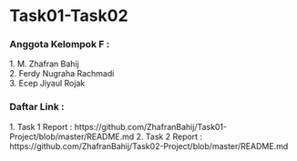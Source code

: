 # Task01-Task02

<h3> Anggota Kelompok F : </h3>
  1. M. Zhafran Bahij <br>
  2. Ferdy Nugraha Rachmadi <br>
  3. Ecep Jiyaul Rojak <br>
  
  
<h3>Daftar Link : </h3>
1. Task 1 Report : https://github.com/ZhafranBahij/Task01-Project/blob/master/README.md
2. Task 2 Report : https://github.com/ZhafranBahij/Task02-Project/blob/master/README.md


